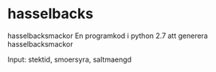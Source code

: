 # hasselbacks
hasselbacksmackor
En programkod i python 2.7 att generera hasselbacksmackor

Input: stektid, smoersyra, saltmaengd
